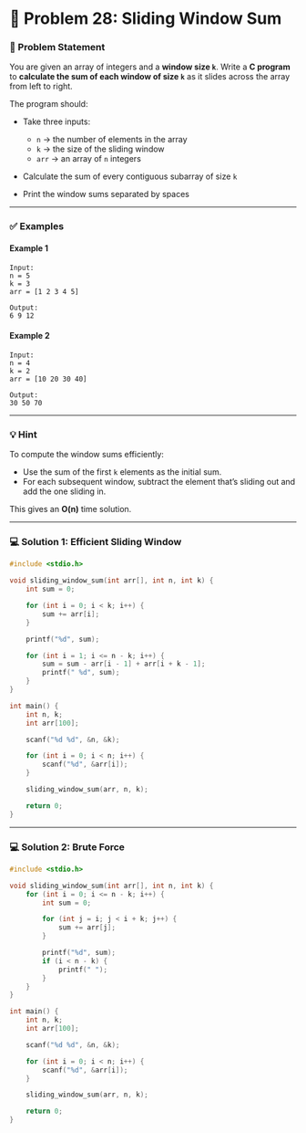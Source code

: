 # 🧩 Problem 28: Sliding Window Sum

### 📝 Problem Statement

You are given an array of integers and a **window size `k`**. Write a **C program** to **calculate the sum of each window of size `k`** as it slides across the array from left to right.

The program should:

* Take three inputs:

  * `n` → the number of elements in the array
  * `k` → the size of the sliding window
  * `arr` → an array of `n` integers
* Calculate the sum of every contiguous subarray of size `k`
* Print the window sums separated by spaces

---

### ✅ Examples

#### Example 1

```
Input:
n = 5
k = 3
arr = [1 2 3 4 5]

Output:
6 9 12
```

#### Example 2

```
Input:
n = 4
k = 2
arr = [10 20 30 40]

Output:
30 50 70
```

---

### 💡 Hint

To compute the window sums efficiently:

* Use the sum of the first `k` elements as the initial sum.
* For each subsequent window, subtract the element that’s sliding out and add the one sliding in.

This gives an **O(n)** time solution.

---

### 💻 Solution 1: Efficient Sliding Window

```c
#include <stdio.h>

void sliding_window_sum(int arr[], int n, int k) {
    int sum = 0;

    for (int i = 0; i < k; i++) {
        sum += arr[i];
    }

    printf("%d", sum);

    for (int i = 1; i <= n - k; i++) {
        sum = sum - arr[i - 1] + arr[i + k - 1];
        printf(" %d", sum);
    }
}

int main() {
    int n, k;
    int arr[100];

    scanf("%d %d", &n, &k);

    for (int i = 0; i < n; i++) {
        scanf("%d", &arr[i]);
    }

    sliding_window_sum(arr, n, k);

    return 0;
}
```

---

### 💻 Solution 2: Brute Force

```c
#include <stdio.h>

void sliding_window_sum(int arr[], int n, int k) {
    for (int i = 0; i <= n - k; i++) {
        int sum = 0;

        for (int j = i; j < i + k; j++) {
            sum += arr[j];
        }

        printf("%d", sum);
        if (i < n - k) {
            printf(" ");
        }
    }
}

int main() {
    int n, k;
    int arr[100];

    scanf("%d %d", &n, &k);

    for (int i = 0; i < n; i++) {
        scanf("%d", &arr[i]);
    }

    sliding_window_sum(arr, n, k);

    return 0;
}
```